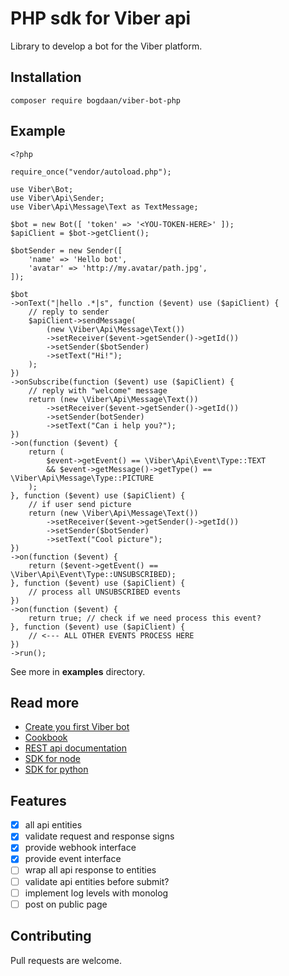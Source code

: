 # PHP sdk for Viber api

Library to develop a bot for the Viber platform.

## Installation

```
composer require bogdaan/viber-bot-php
```

## Example

```
<?php

require_once("vendor/autoload.php");

use Viber\Bot;
use Viber\Api\Sender;
use Viber\Api\Message\Text as TextMessage;

$bot = new Bot([ 'token' => '<YOU-TOKEN-HERE>' ]);
$apiClient = $bot->getClient();

$botSender = new Sender([
    'name' => 'Hello bot',
    'avatar' => 'http://my.avatar/path.jpg',
]);

$bot
->onText("|hello .*|s", function ($event) use ($apiClient) {
    // reply to sender
    $apiClient->sendMessage(
        (new \Viber\Api\Message\Text())
        ->setReceiver($event->getSender()->getId())
        ->setSender($botSender)
        ->setText("Hi!");
    );    
})
->onSubscribe(function ($event) use ($apiClient) {
    // reply with "welcome" message
    return (new \Viber\Api\Message\Text())
        ->setReceiver($event->getSender()->getId())
        ->setSender(botSender)
        ->setText("Can i help you?");
})
->on(function ($event) {
    return (
        $event->getEvent() == \Viber\Api\Event\Type::TEXT
        && $event->getMessage()->getType() == \Viber\Api\Message\Type::PICTURE
    );
}, function ($event) use ($apiClient) {
    // if user send picture
    return (new \Viber\Api\Message\Text())
        ->setReceiver($event->getSender()->getId())
        ->setSender($botSender)
        ->setText("Cool picture");
})
->on(function ($event) {
    return ($event->getEvent() == \Viber\Api\Event\Type::UNSUBSCRIBED);
}, function ($event) use ($apiClient) {
    // process all UNSUBSCRIBED events
})
->on(function ($event) {
    return true; // check if we need process this event?
}, function ($event) use ($apiClient) {
    // <--- ALL OTHER EVENTS PROCESS HERE
})
->run();
```

See more in **examples** directory.

## Read more

- [Create you first Viber bot](docs/first-steps.md)
- [Cookbook](docs/cookbook.md)
- [REST api documentation](https://developers.viber.com/api/rest-bot-api/index.html)
- [SDK for node](https://github.com/Viber/viber-bot-node)
- [SDK for python](https://github.com/Viber/viber-bot-python)


## Features

- [x] all api entities
- [x] validate request and response signs
- [x] provide webhook interface
- [x] provide event interface
- [ ] wrap all api response to entities
- [ ] validate api entities before submit?
- [ ] implement log levels with monolog
- [ ] post on public page

## Contributing

Pull requests are welcome.
